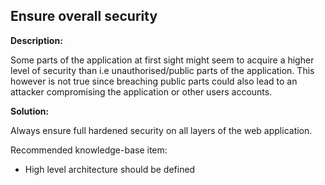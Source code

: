 
Ensure overall security
-------

**Description:**

Some parts of the application at first sight might seem to acquire a higher level of 
security than i.e unauthorised/public parts of the application. 
This however is not true since breaching public parts could also lead to an attacker 
compromising the application or other users accounts.

**Solution:**

Always ensure full hardened security on all layers of the web application.

Recommended knowledge-base item:
- High level architecture should be defined